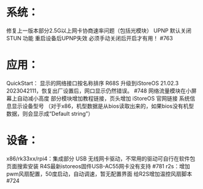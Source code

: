 # 系统：
修复上一版本部分2.5G以上网卡协商速率问题（包括光模块）
UPNP 默认关闭 STUN 功能 重启设备后UPNP失效 必须手动关闭后开启才有用！ #763
# 应用：
QuickStart：
显示的网络接口按名称排序 R68S 升级到iStoreOS 21.02.3 2023042111，恢复出厂设置后，网口显示仍然错误。 #748
网络流量模块在小屏幕上自动减小高度
部分模块增加教程链接，页头增加 iStoreOS 官网链接
系统信息显示设备型号 （对于x86，机型数据是从bios读取出来的，如果bios没有机型数据，则会显示成“Default string”）
# 设备：
x86/rk33xx/rpi4：集成部分 USB 无线网卡驱动，不常用的驱动可自行在软件包页面搜索安装 R4S最新istoreos固件USB-AC55网卡没有支持 #781
r2s：增加pwm风扇配置，50度启动，自动调速，暂无配置界面 给R2S增加温控风扇脚本 #724